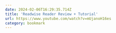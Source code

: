 ```yaml
---
date: 2024-02-06T16:29:35.714Z
title: 'Readwise Reader Review + Tutorial'
url: https://www.youtube.com/watch?v=mUjanoH16es
category: bookmark
---
```

